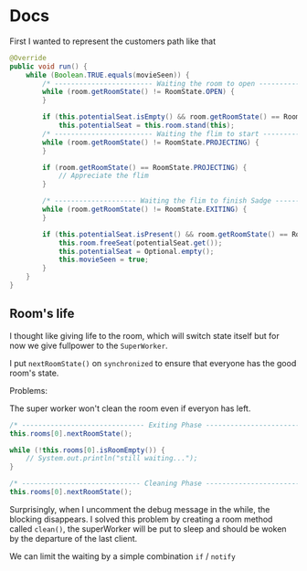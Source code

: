 # Docs

First I wanted to represent the customers path like that

```java
@Override
public void run() {
    while (Boolean.TRUE.equals(movieSeen)) {
        /* ------------------------ Waiting the room to open ------------------------ */
        while (room.getRoomState() != RoomState.OPEN) {
        }

        if (this.potentialSeat.isEmpty() && room.getRoomState() == RoomState.OPEN)
            this.potentialSeat = this.room.stand(this);
        /* ------------------------ Waiting the flim to start ----------------------- */
        while (room.getRoomState() != RoomState.PROJECTING) {
        }

        if (room.getRoomState() == RoomState.PROJECTING) {
            // Appreciate the flim
        }

        /* -------------------- Waiting the flim to finish Sadge -------------------- */
        while (room.getRoomState() != RoomState.EXITING) {
        }

        if (this.potentialSeat.isPresent() && room.getRoomState() == RoomState.EXITING) {
            this.room.freeSeat(potentialSeat.get());
            this.potentialSeat = Optional.empty();
            this.movieSeen = true;
        }
    }
}
```

## Room's life

I thought like giving life to the room, which will switch state itself but for now we give fullpower to the `SuperWorker`.

I put `nextRoomState()` on `synchronized` to ensure that everyone has the good room's state.

Problems:

The super worker won't clean the room even if everyon has left.

```java
/* ------------------------------ Exiting Phase ----------------------------- */
this.rooms[0].nextRoomState();

while (!this.rooms[0].isRoomEmpty()) {
    // System.out.println("still waiting...");
}

/* ----------------------------- Cleaning Phase ----------------------------- */
this.rooms[0].nextRoomState();
```

Surprisingly, when I uncomment the debug message in the while, the blocking disappears.
I solved this problem by creating a room method called `clean()`,
the superWorker will be put to sleep and should be woken by the departure of the last client.

We can limit the waiting by a simple combination `if` / `notify`
